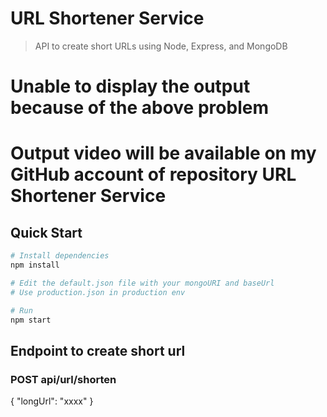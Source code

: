 # URL Shortener Service

> API to create short URLs using Node, Express, and MongoDB

# Unable to display the output because of the above problem
# Output video will be available on my GitHub account of repository URL Shortener Service

## Quick Start

```bash
# Install dependencies
npm install

# Edit the default.json file with your mongoURI and baseUrl
# Use production.json in production env

# Run
npm start
```

## Endpoint to create short url

### POST api/url/shorten

{ "longUrl": "xxxx" }

